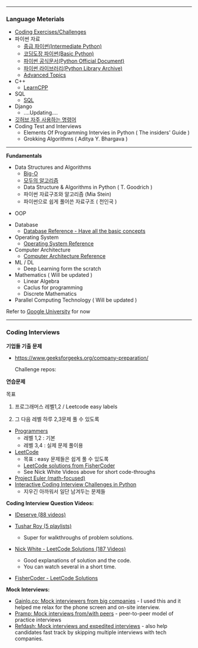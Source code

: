 ___

### Language Meterials 

+ [Coding Exercises/Challenges](#Coding-ExercisesChallenges)  
+ 파이썬 자료 
  + [중급 파이썬(Intermediate Python)](https://ddanggle.gitbooks.io/interpy-kr/)
  + [코딩도장 파이썬(Basic Python)](https://dojang.io/course/view.php?id=7)
  + [파이썬 공식문서(Python Official Document)](https://docs.python.org/ko/3/tutorial/index.html)
  + [파이썬 라이브러리(Python Library Archive)](https://github.com/python/cpython/tree/3.8/Lib)
  + [Advanced Topics](https://thomas-cokelaer.info/tutorials/python/index.html)
+ C++
  + [LearnCPP](https://www.learncpp.com)    
+ SQL
  - [SQL](http://ecomputernotes.com/sql)
+ Django 
  + ....Updating....
+ [깃허브 자주 사용하는 명령어](https://parksb.github.io/article/28.html)
+ Coding Test and Interviews   
  + Elements Of Programming Intervies in Python ( The insiders' Guide )     
  + Grokking Algorithms ( Aditya Y. Bhargava ) 

___

__Fundamentals__

+ Data Structures and Algorithms      
  - [Big-O](https://ko.khanacademy.org/computing/computer-science/algorithms/asymptotic-notation/a/big-o-notation)  
  - [모두의 알고리즘](https://modoocode.com/246)  
  - Data Structure & Algorithms in Python ( T. Goodrich ) 
  - 파이썬 자료구조와 알고리즘 (Mia Stein)
  - 파이썬으로 쉽게 풀어쓴 자료구조 ( 천인국 )
- OOP  
+ Database 
  + [Database Reference - Have all the basic concepts](http://ecomputernotes.com/fundamental/what-is-a-database/advantages-and-disadvantages-of-dbms)
+ Operating System   
  + [Operating System Reference](https://mail.ecomputernotes.com/fundamental/disk-operating-system/scheduling-algorithms) 
+ Computer Architecture
  + [Computer Architecture Reference](https://mail.ecomputernotes.com/fundamental/input-output-and-memory/primary-memory)  
+ ML / DL 
  + Deep Learning form the scratch
+ Mathematics  ( Will be updated )
  + Linear Algebra 
  + Caclus for programming 
  + Discrete Mathematics 
+ Parallel Computing Technology ( Will be updated )

Refer to [Google University](https://github.com/jwasham/coding-interview-university/blob/master/README.md#interview-process--general-interview-prep) for now

___

### Coding Interviews 

__기업들 기출 문제__

- https://www.geeksforgeeks.org/company-preparation/

  Challenge repos:

__연습문제__ 

목표 

1) 프로그래머스 레벨1,2 / Leetcode easy labels 

2) 그 다음 레벨 하루 2,3문제 풀 수 있도록 

- [Programmers](https://programmers.co.kr) 
  - 레벨 1,2 : 기본 
  - 레벨 3,4 : 실제 문제 풀이용 
- [LeetCode](https://leetcode.com/)  
  - 목표 : easy 문제들은 쉽게 풀 수 있도록 
  - [LeetCode solutions from FisherCoder](https://github.com/fishercoder1534/Leetcode)   
  - See Nick White Videos above for short code-throughs  
- [Project Euler (math-focused)](https://projecteuler.net/index.php?section=problems)   
- [Interactive Coding Interview Challenges in Python](https://github.com/donnemartin/interactive-coding-challenges) 
  - 지우긴 아까워서 일단 남겨두는 문제들 

__Coding Interview Question Videos:__

- [IDeserve (88 videos)](https://www.youtube.com/watch?v=NBcqBddFbZw&list=PLamzFoFxwoNjPfxzaWqs7cZGsPYy0x_gI)

- [Tushar Roy (5 playlists)](https://www.youtube.com/user/tusharroy2525/playlists?shelf_id=2&view=50&sort=dd)
  
    - Super for walkthroughs of problem solutions.
    
- [Nick White - LeetCode Solutions (187 Videos)](https://www.youtube.com/playlist?list=PLU_sdQYzUj2keVENTP0a5rdykRSgg9Wp-)
    - Good explanations of solution and the code.
    - You can watch several in a short time.
    
- [FisherCoder - LeetCode Solutions](https://youtube.com/FisherCoder)

    

__Mock Interviews:__

- [Gainlo.co: Mock interviewers from big companies](http://www.gainlo.co/) - I used this and it helped me relax for the phone screen and on-site interview.
- [Pramp: Mock interviews from/with peers](https://www.pramp.com/) - peer-to-peer model of practice interviews
- [Refdash: Mock interviews and expedited interviews](https://refdash.com/) - also help candidates fast track by skipping multiple interviews with tech companies.



